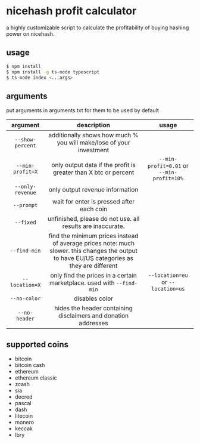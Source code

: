 # nicehash profit calculator
a highly customizable script to calculate the profitability of buying hashing power on nicehash.

## usage
```bash
$ npm install
$ npm install -g ts-node typescript
$ ts-node index <...args>
```

## arguments
put arguments in arguments.txt for them to be used by default

| argument | description | usage |
|:----------------:|:---------------------------------------------------------------------------------------------------------------------------------------------:|:-----------------------------------------:|
| `--show-percent` | additionally shows how much % you will make/lose of your investment |  |
| `--min-profit=X` | only output data if the profit is greater than X btc or percent | `--min-profit=0.01` or `--min-profit=10%` |
| `--only-revenue` | only output revenue information |  |
| `--prompt` | wait for enter is pressed after each coin |  |
| `--fixed` | unfinished, please do not use. all results are inaccurate. |  |
| `--find-min` | find the minimum prices instead of average prices   note: much slower. this changes the output to have EU/US categories as they are different |  |
| `--location=X` | only find the prices in a certain marketplace. used with `--find-min` | `--location=eu` or `--location=us` |
| `--no-color` | disables color |  |
| `--no-header` | hides the header containing disclaimers and donation addresses |  |

## supported coins
 * bitcoin
 * bitcoin cash
 * ethereum
 * ethereum classic
 * zcash
 * sia
 * decred
 * pascal
 * dash
 * litecoin
 * monero
 * keccak
 * lbry
